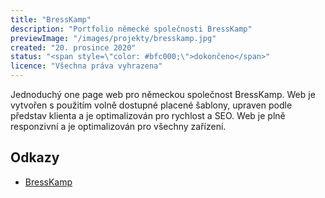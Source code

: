 ```yaml
---
title: "BressKamp"
description: "Portfolio německé společnosti BressKamp"
previewImage: "/images/projekty/bresskamp.jpg"
created: "20. prosince 2020"
status: "<span style=\"color: #bfc000;\">dokončeno</span>"
licence: "Všechna práva vyhrazena"
---
```

Jednoduchý one page web pro německou společnost BressKamp. Web je vytvořen s použitím volně dostupné placené šablony, upraven podle představ klienta a je optimalizován pro rychlost a SEO. Web je plně responzivní a je optimalizován pro všechny zařízení.

## Odkazy

- [BressKamp](https://behaelterbau.cz "Navštívit BressKamp")

